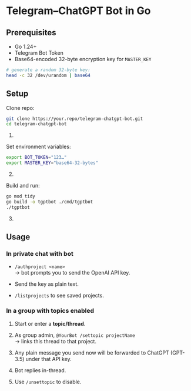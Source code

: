 # Telegram–ChatGPT Bot in Go

## Prerequisites
- Go 1.24+
- Telegram Bot Token
- Base64-encoded 32-byte encryption key for `MASTER_KEY`

```bash
# generate a random 32-byte key:
head -c 32 /dev/urandom | base64
```

## Setup

Clone repo:

```bash
git clone https://your.repo/telegram-chatgpt-bot.git
cd telegram-chatgpt-bot
```

1.

Set environment variables:

```bash
export BOT_TOKEN="123…"
export MASTER_KEY="base64-32-bytes"
```

2.

Build and run:

```bash
go mod tidy
go build -o tgptbot ./cmd/tgptbot
./tgptbot
```

3.

## Usage

### In private chat with bot

* `/authproject <name>`  
   → bot prompts you to send the OpenAI API key.

* Send the key as plain text.

* `/listprojects` to see saved projects.

### In a group with topics enabled

1. Start or enter a **topic/thread**.

2. As group admin, `@YourBot /settopic projectName`  
    → links this thread to that project.

3. Any plain message you send now will be forwarded to ChatGPT (GPT-3.5) under that API key.

4. Bot replies in-thread.

5. Use `/unsettopic` to disable.

